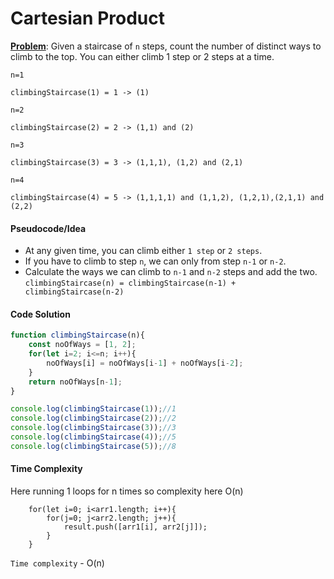 # Cartesian Product

<ins>**Problem**</ins>: Given a staircase of `n` steps, count the number of distinct ways to climb to the top. You can either climb 1 step or 2 steps at a time.

```
n=1

climbingStaircase(1) = 1 -> (1)
```
```
n=2

climbingStaircase(2) = 2 -> (1,1) and (2)
```
```
n=3

climbingStaircase(3) = 3 -> (1,1,1), (1,2) and (2,1)
```
```
n=4

climbingStaircase(4) = 5 -> (1,1,1,1) and (1,1,2), (1,2,1),(2,1,1) and (2,2)
```

#### Pseudocode/Idea
- At any given time, you can climb either `1 step` or `2 steps`.
- If you have to climb to step `n`, we can only from step `n-1` or `n-2`.
- Calculate the ways we can climb to `n-1` and `n-2` steps and add the two.<br>
`climbingStaircase(n) = climbingStaircase(n-1) + climbingStaircase(n-2)`

#### Code Solution
```javascript
function climbingStaircase(n){
    const noOfWays = [1, 2];
    for(let i=2; i<=n; i++){
        noOfWays[i] = noOfWays[i-1] + noOfWays[i-2];
    }
    return noOfWays[n-1];
}

console.log(climbingStaircase(1));//1
console.log(climbingStaircase(2));//2
console.log(climbingStaircase(3));//3
console.log(climbingStaircase(4));//5
console.log(climbingStaircase(5));//8
```

#### Time Complexity 
Here running 1 loops for n times so complexity here O(n)

```
    for(let i=0; i<arr1.length; i++){
        for(j=0; j<arr2.length; j++){
            result.push([arr1[i], arr2[j]]);
        }
    }
```

`Time complexity` - O(n)